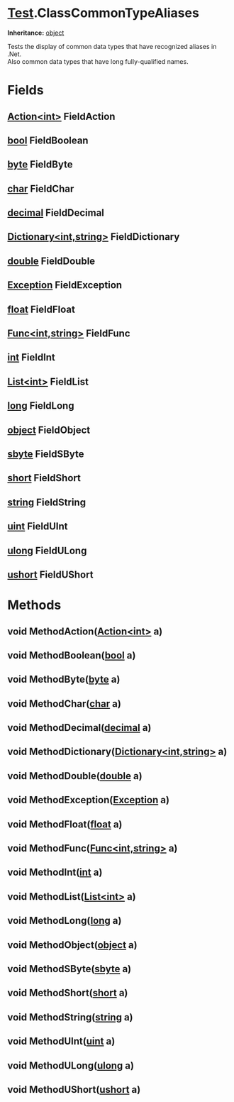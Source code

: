 # [Test](TableOfContents.Test.md).ClassCommonTypeAliases

**Inheritance:** [object](https://docs.microsoft.com/en-us/dotnet/api/system.object)  
  
Tests the display of common data types that have recognized aliases in .Net.  
Also common data types that have long fully-qualified names.  
  
  

# Fields

## [Action&lt;int&gt;](https://docs.microsoft.com/en-us/dotnet/api/system.action-1) FieldAction

## [bool](https://docs.microsoft.com/en-us/dotnet/api/system.boolean) FieldBoolean

## [byte](https://docs.microsoft.com/en-us/dotnet/api/system.byte) FieldByte

## [char](https://docs.microsoft.com/en-us/dotnet/api/system.char) FieldChar

## [decimal](https://docs.microsoft.com/en-us/dotnet/api/system.decimal) FieldDecimal

## [Dictionary&lt;int,string&gt;](https://docs.microsoft.com/en-us/dotnet/api/system.collections.generic.dictionary-2) FieldDictionary

## [double](https://docs.microsoft.com/en-us/dotnet/api/system.double) FieldDouble

## [Exception](https://docs.microsoft.com/en-us/dotnet/api/system.exception) FieldException

## [float](https://docs.microsoft.com/en-us/dotnet/api/system.single) FieldFloat

## [Func&lt;int,string&gt;](https://docs.microsoft.com/en-us/dotnet/api/system.func-2) FieldFunc

## [int](https://docs.microsoft.com/en-us/dotnet/api/system.int32) FieldInt

## [List&lt;int&gt;](https://docs.microsoft.com/en-us/dotnet/api/system.collections.generic.list-1) FieldList

## [long](https://docs.microsoft.com/en-us/dotnet/api/system.int64) FieldLong

## [object](https://docs.microsoft.com/en-us/dotnet/api/system.object) FieldObject

## [sbyte](https://docs.microsoft.com/en-us/dotnet/api/system.sbyte) FieldSByte

## [short](https://docs.microsoft.com/en-us/dotnet/api/system.int16) FieldShort

## [string](https://docs.microsoft.com/en-us/dotnet/api/system.string) FieldString

## [uint](https://docs.microsoft.com/en-us/dotnet/api/system.uint32) FieldUInt

## [ulong](https://docs.microsoft.com/en-us/dotnet/api/system.uint64) FieldULong

## [ushort](https://docs.microsoft.com/en-us/dotnet/api/system.uint16) FieldUShort

# Methods

## void MethodAction([Action&lt;int&gt;](https://docs.microsoft.com/en-us/dotnet/api/system.action-1) a)

## void MethodBoolean([bool](https://docs.microsoft.com/en-us/dotnet/api/system.boolean) a)

## void MethodByte([byte](https://docs.microsoft.com/en-us/dotnet/api/system.byte) a)

## void MethodChar([char](https://docs.microsoft.com/en-us/dotnet/api/system.char) a)

## void MethodDecimal([decimal](https://docs.microsoft.com/en-us/dotnet/api/system.decimal) a)

## void MethodDictionary([Dictionary&lt;int,string&gt;](https://docs.microsoft.com/en-us/dotnet/api/system.collections.generic.dictionary-2) a)

## void MethodDouble([double](https://docs.microsoft.com/en-us/dotnet/api/system.double) a)

## void MethodException([Exception](https://docs.microsoft.com/en-us/dotnet/api/system.exception) a)

## void MethodFloat([float](https://docs.microsoft.com/en-us/dotnet/api/system.single) a)

## void MethodFunc([Func&lt;int,string&gt;](https://docs.microsoft.com/en-us/dotnet/api/system.func-2) a)

## void MethodInt([int](https://docs.microsoft.com/en-us/dotnet/api/system.int32) a)

## void MethodList([List&lt;int&gt;](https://docs.microsoft.com/en-us/dotnet/api/system.collections.generic.list-1) a)

## void MethodLong([long](https://docs.microsoft.com/en-us/dotnet/api/system.int64) a)

## void MethodObject([object](https://docs.microsoft.com/en-us/dotnet/api/system.object) a)

## void MethodSByte([sbyte](https://docs.microsoft.com/en-us/dotnet/api/system.sbyte) a)

## void MethodShort([short](https://docs.microsoft.com/en-us/dotnet/api/system.int16) a)

## void MethodString([string](https://docs.microsoft.com/en-us/dotnet/api/system.string) a)

## void MethodUInt([uint](https://docs.microsoft.com/en-us/dotnet/api/system.uint32) a)

## void MethodULong([ulong](https://docs.microsoft.com/en-us/dotnet/api/system.uint64) a)

## void MethodUShort([ushort](https://docs.microsoft.com/en-us/dotnet/api/system.uint16) a)

